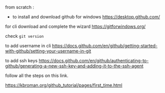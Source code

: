 from scratch :
 - to install and download github for windows  https://desktop.github.com/

 for cli download and complete the wizard    https://gitforwindows.org/ 

check ``` git version ```

 to add username in cli https://docs.github.com/en/github/getting-started-with-github/setting-your-username-in-git 

to add ssh keys https://docs.github.com/en/github/authenticating-to-github/generating-a-new-ssh-key-and-adding-it-to-the-ssh-agent   




follow all the steps on this link.

https://kbroman.org/github_tutorial/pages/first_time.html
